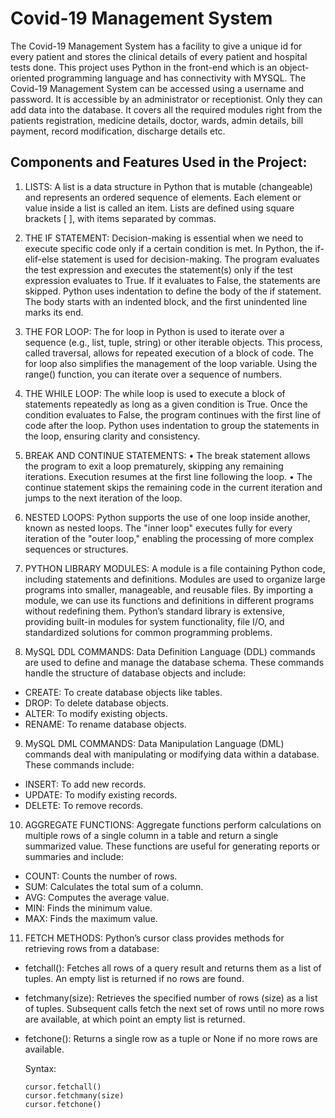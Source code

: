 # Covid-19 Management System

The Covid-19 Management System has a facility to give a unique id for every patient and stores the clinical details of every patient and hospital tests done. This project uses Python in the front-end which is an object-oriented programming language and has connectivity with MYSQL. The Covid-19 Management System can be accessed using a username and password. It is accessible by an administrator or receptionist. Only they can add data into the database. It covers all the required modules right from the patients registration, medicine details, doctor, wards, admin details, bill payment, record modification, discharge details etc.

## Components and Features Used in the Project:

1.	LISTS: A list is a data structure in Python that is mutable (changeable) and represents an ordered sequence of elements. Each element or value inside a list is called an item. Lists are defined using square brackets [ ], with items separated by commas. 

2.	THE IF STATEMENT:  Decision-making is essential when we need to execute specific code only if a certain condition is met. In Python, the if-elif-else statement is used for decision-making. The program evaluates the test expression and executes the statement(s) only if the test expression evaluates to True. If it evaluates to False, the statements are skipped. Python uses indentation to define the body of the if statement. The body starts with an indented block, and the first unindented line marks its end.

3.	THE FOR LOOP: The for loop in Python is used to iterate over a sequence (e.g., list, tuple, string) or other iterable objects. This process, called traversal, allows for repeated execution of a block of code. The for loop also simplifies the management of the loop variable. Using the range() function, you can iterate over a sequence of numbers.

4.	THE WHILE LOOP: The while loop is used to execute a block of statements repeatedly as long as a given condition is True. Once the condition evaluates to False, the program continues with the first line of code after the loop. Python uses indentation to group the statements in the loop, ensuring clarity and consistency.

5.	BREAK AND CONTINUE STATEMENTS: 
•	The break statement allows the program to exit a loop prematurely, skipping any remaining iterations. Execution resumes at the first line following the loop.
•	The continue statement skips the remaining code in the current iteration and jumps to the next iteration of the loop.

6.	NESTED LOOPS: Python supports the use of one loop inside another, known as nested loops. The "inner loop" executes fully for every iteration of the "outer loop," enabling the processing of more complex sequences or structures. 

7.	PYTHON LIBRARY MODULES: A module is a file containing Python code, including statements and definitions. Modules are used to organize large programs into smaller, manageable, and reusable files. By importing a module, we can use its functions and definitions in different programs without redefining them. Python’s standard library is extensive, providing built-in modules for system functionality, file I/O, and standardized solutions for common programming problems.

8.	MySQL DDL COMMANDS: Data Definition Language (DDL) commands are used to define and manage the database schema. These commands handle the structure of database objects and include:
  - CREATE: To create database objects like tables.
  - DROP: To delete database objects.
  - ALTER: To modify existing objects.
  - RENAME: To rename database objects.

9.	MySQL DML COMMANDS: Data Manipulation Language (DML) commands deal with manipulating or modifying data within a database. These commands include:
  - INSERT: To add new records.
  - UPDATE: To modify existing records.
  - DELETE: To remove records.

10.	AGGREGATE FUNCTIONS: Aggregate functions perform calculations on multiple rows of a single column in a table and return a single summarized value. These functions are useful for generating reports or summaries and include: 
  - COUNT: Counts the number of rows.
  - SUM: Calculates the total sum of a column.
  - AVG: Computes the average value.
  - MIN: Finds the minimum value.
  - MAX: Finds the maximum value.

11.	FETCH METHODS:  Python’s cursor class provides methods for retrieving rows from a database:
  - fetchall(): Fetches all rows of a query result and returns them as a list of tuples. An empty list is returned if no rows are found.
  - fetchmany(size): Retrieves the specified number of rows (size) as a list of tuples. Subsequent calls fetch the next set of rows until no more rows are available, at which point an empty list is returned.
  - fetchone(): Returns a single row as a tuple or None if no more rows are available.
  
    Syntax:
    ```
    cursor.fetchall()
    cursor.fetchmany(size)
    cursor.fetchone()
    ```
